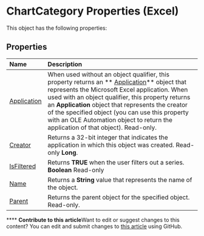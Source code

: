 
# ChartCategory Properties (Excel)
This object has the following properties:

## Properties



|**Name**|**Description**|
|:-----|:-----|
| [Application](8515a380-5856-584d-255e-75e7778380ee.md)|When used without an object qualifier, this property returns an  ** [Application](19b73597-5cf9-4f56-8227-b5211f657f6f.md)** object that represents the Microsoft Excel application. When used with an object qualifier, this property returns an **Application** object that represents the creator of the specified object (you can use this property with an OLE Automation object to return the application of that object). Read-only.|
| [Creator](2e9f59f5-bfd2-9518-f34a-705216b85c3f.md)|Returns a 32-bit integer that indicates the application in which this object was created. Read-only  **Long**.|
| [IsFiltered](1bf69302-7c43-3db2-1f11-6c0a72f3886e.md)|Returns  **TRUE** when the user filters out a series. **Boolean** Read-only|
| [Name](74134ec0-7715-47ce-2000-b60c4d73683e.md)|Returns a  **String** value that represents the name of the object.|
| [Parent](746d957a-d3a6-1900-fbf0-6e9a2069e9ea.md)|Returns the parent object for the specified object. Read-only.|

****   **Contribute to this article**Want to edit or suggest changes to this content? You can edit and submit changes to  [this article](https://github.com/jhershey00/VBA_Excel_Test/OpenXMLCon/articles/645c76b2-022a-30e0-5b0c-31da1e922d4c.md) using GitHub.

